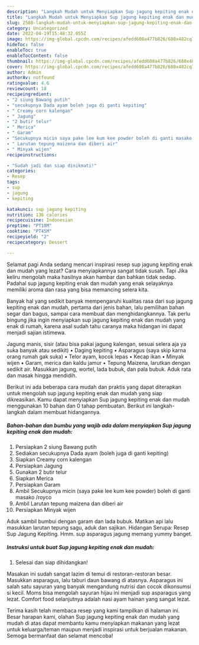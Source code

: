 ```yaml
---
description: "Langkah Mudah untuk Menyiapkan Sup jagung kepiting enak dan mudah yang Enak Banget "
title: "Langkah Mudah untuk Menyiapkan Sup jagung kepiting enak dan mudah yang Enak Banget "
slug: 2588-langkah-mudah-untuk-menyiapkan-sup-jagung-kepiting-enak-dan-mudah-yang-enak-banget
category: Uncategorized
date: 2022-04-19T15:48:32.055Z
image: https://img-global.cpcdn.com/recipes/afedd608a477b826/680x482cq70/sup-jagung-kepiting-enak-dan-mudah-foto-resep-utama.jpg
hideToc: false
enableToc: true
enableTocContent: false
thumbnail: https://img-global.cpcdn.com/recipes/afedd608a477b826/680x482cq70/sup-jagung-kepiting-enak-dan-mudah-foto-resep-utama.jpg
cover: https://img-global.cpcdn.com/recipes/afedd608a477b826/680x482cq70/sup-jagung-kepiting-enak-dan-mudah-foto-resep-utama.jpg
author: Admin
authorAv: notfound
ratingvalue: 4.6
reviewcount: 18
recipeingredient:
- "2 siung Bawang putih"
- "secukupnya Dada ayam boleh juga di ganti kepiting"
- " Creamy corn kalengan"
- " Jagung"
- "2 butir telur"
- " Merica"
- " Garam"
- "Secukupnya micin saya pake lee kum kee powder boleh di ganti masako royco"
- " Larutan tepung maizena dan diberi air"
- " Minyak wijen"
recipeinstructions:

- "Sudah jadi dan siap dinikmati!"
categories:
- Resep
tags:
- sup
- jagung
- kepiting

katakunci: sup jagung kepiting 
nutrition: 136 calories
recipecuisine: Indonesian
preptime: "PT18M"
cooktime: "PT45M"
recipeyield: "2"
recipecategory: Dessert

---
```



Selamat pagi Anda sedang mencari inspirasi resep sup jagung kepiting enak dan mudah yang lezat? Cara menyiapkannya sangat tidak susah. Tapi Jika keliru mengolah maka hasilnya akan hambar dan bahkan tidak sedap. Padahal sup jagung kepiting enak dan mudah yang enak selayaknya memiliki aroma dan rasa yang bisa memancing selera kita.


Banyak hal yang sedikit banyak mempengaruhi kualitas rasa dari sup jagung kepiting enak dan mudah, pertama dari jenis bahan, lalu pemilihan bahan segar dan bagus, sampai cara membuat dan menghidangkannya. Tak perlu bingung jika ingin menyiapkan sup jagung kepiting enak dan mudah yang enak di rumah, karena asal sudah tahu caranya maka hidangan ini dapat menjadi sajian istimewa.

Jagung manis, sisir (atau bisa pakai jagung kalengan, sesuai selera aja ya suka banyak atau sedikit) • Daging kepiting • Asparagus (saya skip karna orang rumah gak suka) • Telor ayam, kocok lepas • Kecap ikan • Minyak wijen • Garam, merica dan kaldu jamur • Tepung Maizena, larutkan dengan sedikit air. Masukkan jagung, wortel, lada bubuk, dan pala bubuk. Aduk rata dan masak hingga mendidih.


Berikut ini ada beberapa cara mudah dan praktis yang dapat diterapkan untuk mengolah sup jagung kepiting enak dan mudah yang siap dikreasikan. Kamu dapat menyiapkan Sup jagung kepiting enak dan mudah menggunakan 10 bahan dan 0 tahap pembuatan. Berikut ini langkah-langkah dalam membuat hidangannya.

<!--inarticleads1-->

##### Bahan-bahan dan bumbu yang wajib ada dalam menyiapkan Sup jagung kepiting enak dan mudah:

1. Persiapkan 2 siung Bawang putih
1. Sediakan secukupnya Dada ayam (boleh juga di ganti kepiting)
1. Siapkan  Creamy corn kalengan
1. Persiapkan  Jagung
1. Gunakan 2 butir telur
1. Siapkan  Merica
1. Persiapkan  Garam
1. Ambil Secukupnya micin (saya pake lee kum kee powder) boleh di ganti masako /royco
1. Ambil  Larutan tepung maizena dan diberi air
1. Persiapkan  Minyak wijen


Aduk sambil bumbui dengan garam dan lada bubuk. Matikan api lalu masukkan larutan tepung sagu, aduk dan sajikan. Hidangan Serupa: Resep Sup Jagung Kepiting. Hmm. sup asparagus jagung memang yummy banget. 

<!--inarticleads2-->

##### Instruksi untuk buat Sup jagung kepiting enak dan mudah:


1. Selesai dan siap dihidangkan!

Masakan ini sudah sangat lazim di temui di restoran-restoran besar. Masukkan asparagus, lalu taburi daun bawang di atasnya. Asparagus ini salah satu sayuran yang banyak mengandung nutrisi dan cocok dikonsumsi si kecil. Moms bisa mengolah sayuran hijau ini menjadi sup asparagus yang lezat. Comfort food selanjutnya adalah nasi ayam hainan yang sangat lezat. 

Terima kasih telah membaca resep yang kami tampilkan di halaman ini. Besar harapan kami, olahan Sup jagung kepiting enak dan mudah yang mudah di atas dapat membantu kamu menyiapkan makanan yang lezat untuk keluarga/teman maupun menjadi inspirasi untuk berjualan makanan. Semoga bermanfaat dan selamat mencoba!

